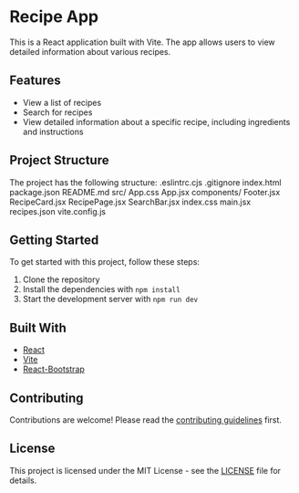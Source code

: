 # Recipe App

This is a React application built with Vite. The app allows users to view detailed information about various recipes.

## Features

- View a list of recipes
- Search for recipes
- View detailed information about a specific recipe, including ingredients and instructions

## Project Structure

The project has the following structure:
.eslintrc.cjs .gitignore index.html package.json README.md src/ App.css App.jsx components/ Footer.jsx RecipeCard.jsx RecipePage.jsx SearchBar.jsx index.css main.jsx recipes.json vite.config.js

## Getting Started

To get started with this project, follow these steps:

1. Clone the repository
2. Install the dependencies with `npm install`
3. Start the development server with `npm run dev`

## Built With

- [React](https://reactjs.org/)
- [Vite](https://vitejs.dev/)
- [React-Bootstrap](https://react-bootstrap.github.io/)

## Contributing

Contributions are welcome! Please read the [contributing guidelines](CONTRIBUTING.md) first.

## License

This project is licensed under the MIT License - see the [LICENSE](LICENSE) file for details.